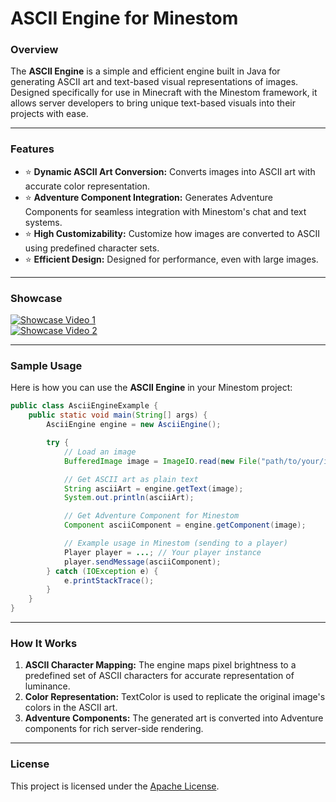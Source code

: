 # ASCII Engine for Minestom

### Overview
The **ASCII Engine** is a simple and efficient engine built in Java for generating ASCII art and text-based visual representations of images. Designed specifically for use in Minecraft with the Minestom framework, it allows server developers to bring unique text-based visuals into their projects with ease.

---

### Features
- ⭐ **Dynamic ASCII Art Conversion:** Converts images into ASCII art with accurate color representation.
- ⭐ **Adventure Component Integration:** Generates Adventure Components for seamless integration with Minestom's chat and text systems.
- ⭐ **High Customizability:** Customize how images are converted to ASCII using predefined character sets.
- ⭐ **Efficient Design:** Designed for performance, even with large images.

---

### Showcase
[![Showcase Video 1](https://img.youtube.com/vi/ZM-AFZioXRE/0.jpg)](https://youtu.be/ZM-AFZioXRE)  
[![Showcase Video 2](https://img.youtube.com/vi/-8MN6c9gMxg/0.jpg)](https://youtu.be/-8MN6c9gMxg)

---

### Sample Usage
Here is how you can use the **ASCII Engine** in your Minestom project:

```java
public class AsciiEngineExample {
    public static void main(String[] args) {
        AsciiEngine engine = new AsciiEngine();

        try {
            // Load an image
            BufferedImage image = ImageIO.read(new File("path/to/your/image.png"));

            // Get ASCII art as plain text
            String asciiArt = engine.getText(image);
            System.out.println(asciiArt);

            // Get Adventure Component for Minestom
            Component asciiComponent = engine.getComponent(image);

            // Example usage in Minestom (sending to a player)
            Player player = ...; // Your player instance
            player.sendMessage(asciiComponent);
        } catch (IOException e) {
            e.printStackTrace();
        }
    }
}
```

---

### How It Works
1. **ASCII Character Mapping:** The engine maps pixel brightness to a predefined set of ASCII characters for accurate representation of luminance.
2. **Color Representation:** TextColor is used to replicate the original image's colors in the ASCII art.
3. **Adventure Components:** The generated art is converted into Adventure components for rich server-side rendering.

---

### License
This project is licensed under the [Apache License](https://github.com/ShiftSad/AsciiEngine/blob/master/LICENSE).
